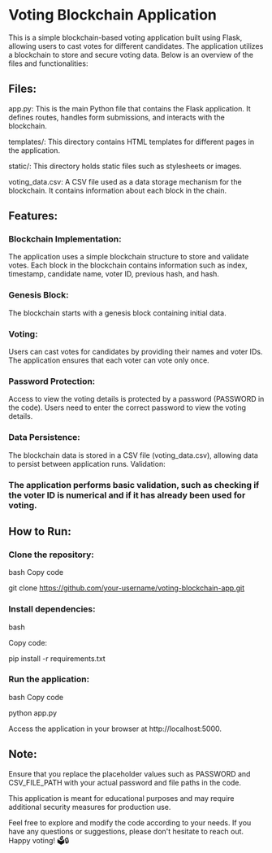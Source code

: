 # Voting Blockchain Application
This is a simple blockchain-based voting application built using Flask, allowing users to cast votes for different candidates. The application utilizes a blockchain to store and secure voting data. Below is an overview of the files and functionalities:

## Files:
app.py: This is the main Python file that contains the Flask application. It defines routes, handles form submissions, and interacts with the blockchain.

templates/: This directory contains HTML templates for different pages in the application.

static/: This directory holds static files such as stylesheets or images.

voting_data.csv: A CSV file used as a data storage mechanism for the blockchain. It contains information about each block in the chain.

## Features:

### Blockchain Implementation:

The application uses a simple blockchain structure to store and validate votes.
Each block in the blockchain contains information such as index, timestamp, candidate name, voter ID, previous hash, and hash.

### Genesis Block:
The blockchain starts with a genesis block containing initial data.

### Voting:
Users can cast votes for candidates by providing their names and voter IDs.
The application ensures that each voter can vote only once.

### Password Protection:
Access to view the voting details is protected by a password (PASSWORD in the code).
Users need to enter the correct password to view the voting details.

### Data Persistence:
The blockchain data is stored in a CSV file (voting_data.csv), allowing data to persist between application runs.
Validation:

### The application performs basic validation, such as checking if the voter ID is numerical and if it has already been used for voting.

## How to Run:

### Clone the repository:

bash
Copy code

git clone https://github.com/your-username/voting-blockchain-app.git

### Install dependencies:

bash

Copy code:

pip install -r requirements.txt

### Run the application:

bash
Copy code

python app.py

Access the application in your browser at http://localhost:5000.

## Note:
Ensure that you replace the placeholder values such as PASSWORD and CSV_FILE_PATH with your actual password and file paths in the code.

This application is meant for educational purposes and may require additional security measures for production use.

Feel free to explore and modify the code according to your needs. If you have any questions or suggestions, please don't hesitate to reach out. Happy voting! 🗳️🔒
